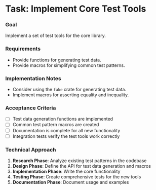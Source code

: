 # Task: Implement Core Test Tools

### Goal
Implement a set of test tools for the core library.

### Requirements
*   Provide functions for generating test data.
*   Provide macros for simplifying common test patterns.

### Implementation Notes
*   Consider using the `fake` crate for generating test data.
*   Implement macros for asserting equality and inequality.

### Acceptance Criteria
- [ ] Test data generation functions are implemented
- [ ] Common test pattern macros are created
- [ ] Documentation is complete for all new functionality
- [ ] Integration tests verify the test tools work correctly

### Technical Approach
1. **Research Phase**: Analyze existing test patterns in the codebase
2. **Design Phase**: Define the API for test data generation and macros  
3. **Implementation Phase**: Write the core functionality
4. **Testing Phase**: Create comprehensive tests for the new tools
5. **Documentation Phase**: Document usage and examples